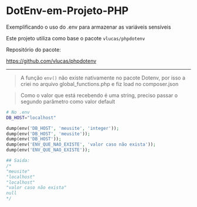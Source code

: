 # DotEnv-em-Projeto-PHP

Exemplificando o uso do .env para armazenar as variáveis sensíveis

Este projeto utiliza como base o pacote `vlucas/phpdotenv`

Repositório do pacote:

https://github.com/vlucas/phpdotenv

----


> A função `env()` não existe nativamente no pacote Dotenv,
> por isso a criei no arquivo global_functions.php e fiz load no composer.json

> Como o valor que está recebendo é uma string, preciso passar o segundo parâmetro como valor default

```bash
# No .env
DB_HOST="localhost"
```

```php
dump(env('DB_HOST', 'meusite', 'integer'));
dump(env('DB_HOST', 'meusite'));
dump(env('DB_HOST'));
dump(env('ENV_QUE_NAO_EXISTE', 'valor caso não exista'));
dump(env('ENV_QUE_NAO_EXISTE'));

## Saida:
/*
"meusite"
"localhost"
"localhost"
"valor caso não exista"
null
*/

```
